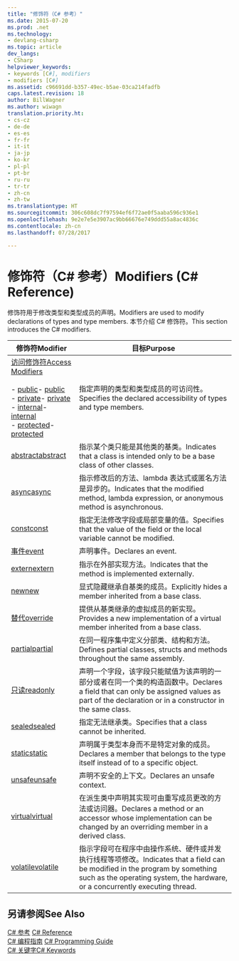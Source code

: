 ```yaml
---
title: "修饰符（C# 参考）"
ms.date: 2015-07-20
ms.prod: .net
ms.technology:
- devlang-csharp
ms.topic: article
dev_langs:
- CSharp
helpviewer_keywords:
- keywords [C#], modifiers
- modifiers [C#]
ms.assetid: c96691dd-b357-49ec-b5ae-03ca214fadfb
caps.latest.revision: 18
author: BillWagner
ms.author: wiwagn
translation.priority.ht:
- cs-cz
- de-de
- es-es
- fr-fr
- it-it
- ja-jp
- ko-kr
- pl-pl
- pt-br
- ru-ru
- tr-tr
- zh-cn
- zh-tw
ms.translationtype: HT
ms.sourcegitcommit: 306c608dc7f97594ef6f72ae0f5aaba596c936e1
ms.openlocfilehash: 9e2e7e5e3907ac9bb66676e749ddd55a8ac4836c
ms.contentlocale: zh-cn
ms.lasthandoff: 07/28/2017

---
```

# <a name="modifiers-c-reference"></a><span data-ttu-id="30b68-102">修饰符（C# 参考）</span><span class="sxs-lookup"><span data-stu-id="30b68-102">Modifiers (C# Reference)</span></span>
<span data-ttu-id="30b68-103">修饰符用于修改类型和类型成员的声明。</span><span class="sxs-lookup"><span data-stu-id="30b68-103">Modifiers are used to modify declarations of types and type members.</span></span> <span data-ttu-id="30b68-104">本节介绍 C# 修饰符。</span><span class="sxs-lookup"><span data-stu-id="30b68-104">This section introduces the C# modifiers.</span></span>  
  
|<span data-ttu-id="30b68-105">修饰符</span><span class="sxs-lookup"><span data-stu-id="30b68-105">Modifier</span></span>|<span data-ttu-id="30b68-106">目标</span><span class="sxs-lookup"><span data-stu-id="30b68-106">Purpose</span></span>|  
|--------------|-------------|  
|[<span data-ttu-id="30b68-107">访问修饰符</span><span class="sxs-lookup"><span data-stu-id="30b68-107">Access Modifiers</span></span>](../../../csharp/language-reference/keywords/access-modifiers.md)<br /><br /> <span data-ttu-id="30b68-108">-   [public](../../../csharp/language-reference/keywords/public.md)</span><span class="sxs-lookup"><span data-stu-id="30b68-108">-   [public](../../../csharp/language-reference/keywords/public.md)</span></span><br /><span data-ttu-id="30b68-109">-   [private](../../../csharp/language-reference/keywords/private.md)</span><span class="sxs-lookup"><span data-stu-id="30b68-109">-   [private](../../../csharp/language-reference/keywords/private.md)</span></span><br /><span data-ttu-id="30b68-110">-   [internal](../../../csharp/language-reference/keywords/internal.md)</span><span class="sxs-lookup"><span data-stu-id="30b68-110">-   [internal](../../../csharp/language-reference/keywords/internal.md)</span></span><br /><span data-ttu-id="30b68-111">-   [protected](../../../csharp/language-reference/keywords/protected.md)</span><span class="sxs-lookup"><span data-stu-id="30b68-111">-   [protected](../../../csharp/language-reference/keywords/protected.md)</span></span>|<span data-ttu-id="30b68-112">指定声明的类型和类型成员的可访问性。</span><span class="sxs-lookup"><span data-stu-id="30b68-112">Specifies the declared accessibility of types and type members.</span></span>|  
|[<span data-ttu-id="30b68-113">abstract</span><span class="sxs-lookup"><span data-stu-id="30b68-113">abstract</span></span>](../../../csharp/language-reference/keywords/abstract.md)|<span data-ttu-id="30b68-114">指示某个类只能是其他类的基类。</span><span class="sxs-lookup"><span data-stu-id="30b68-114">Indicates that a class is intended only to be a base class of other classes.</span></span>|  
|[<span data-ttu-id="30b68-115">async</span><span class="sxs-lookup"><span data-stu-id="30b68-115">async</span></span>](../../../csharp/language-reference/keywords/async.md)|<span data-ttu-id="30b68-116">指示修改后的方法、lambda 表达式或匿名方法是异步的。</span><span class="sxs-lookup"><span data-stu-id="30b68-116">Indicates that the modified method, lambda expression, or anonymous method is asynchronous.</span></span>|  
|[<span data-ttu-id="30b68-117">const</span><span class="sxs-lookup"><span data-stu-id="30b68-117">const</span></span>](../../../csharp/language-reference/keywords/const.md)|<span data-ttu-id="30b68-118">指定无法修改字段或局部变量的值。</span><span class="sxs-lookup"><span data-stu-id="30b68-118">Specifies that the value of the field or the local variable cannot be modified.</span></span>|  
|[<span data-ttu-id="30b68-119">事件</span><span class="sxs-lookup"><span data-stu-id="30b68-119">event</span></span>](../../../csharp/language-reference/keywords/event.md)|<span data-ttu-id="30b68-120">声明事件。</span><span class="sxs-lookup"><span data-stu-id="30b68-120">Declares an event.</span></span>|  
|[<span data-ttu-id="30b68-121">extern</span><span class="sxs-lookup"><span data-stu-id="30b68-121">extern</span></span>](../../../csharp/language-reference/keywords/extern.md)|<span data-ttu-id="30b68-122">指示在外部实现方法。</span><span class="sxs-lookup"><span data-stu-id="30b68-122">Indicates that the method is implemented externally.</span></span>|  
|[<span data-ttu-id="30b68-123">new</span><span class="sxs-lookup"><span data-stu-id="30b68-123">new</span></span>](../../../csharp/language-reference/keywords/new.md)|<span data-ttu-id="30b68-124">显式隐藏继承自基类的成员。</span><span class="sxs-lookup"><span data-stu-id="30b68-124">Explicitly hides a member inherited from a base class.</span></span>|  
|[<span data-ttu-id="30b68-125">替代</span><span class="sxs-lookup"><span data-stu-id="30b68-125">override</span></span>](../../../csharp/language-reference/keywords/override.md)|<span data-ttu-id="30b68-126">提供从基类继承的虚拟成员的新实现。</span><span class="sxs-lookup"><span data-stu-id="30b68-126">Provides a new implementation of a virtual member inherited from a base class.</span></span>|  
|[<span data-ttu-id="30b68-127">partial</span><span class="sxs-lookup"><span data-stu-id="30b68-127">partial</span></span>](../../../csharp/language-reference/keywords/partial-type.md)|<span data-ttu-id="30b68-128">在同一程序集中定义分部类、结构和方法。</span><span class="sxs-lookup"><span data-stu-id="30b68-128">Defines partial classes, structs and methods throughout the same assembly.</span></span>|  
|[<span data-ttu-id="30b68-129">只读</span><span class="sxs-lookup"><span data-stu-id="30b68-129">readonly</span></span>](../../../csharp/language-reference/keywords/readonly.md)|<span data-ttu-id="30b68-130">声明一个字段，该字段只能赋值为该声明的一部分或者在同一个类的构造函数中。</span><span class="sxs-lookup"><span data-stu-id="30b68-130">Declares a field that can only be assigned values as part of the declaration or in a constructor in the same class.</span></span>|  
|[<span data-ttu-id="30b68-131">sealed</span><span class="sxs-lookup"><span data-stu-id="30b68-131">sealed</span></span>](../../../csharp/language-reference/keywords/sealed.md)|<span data-ttu-id="30b68-132">指定无法继承类。</span><span class="sxs-lookup"><span data-stu-id="30b68-132">Specifies that a class cannot be inherited.</span></span>|  
|[<span data-ttu-id="30b68-133">static</span><span class="sxs-lookup"><span data-stu-id="30b68-133">static</span></span>](../../../csharp/language-reference/keywords/static.md)|<span data-ttu-id="30b68-134">声明属于类型本身而不是特定对象的成员。</span><span class="sxs-lookup"><span data-stu-id="30b68-134">Declares a member that belongs to the type itself instead of to a specific object.</span></span>|  
|[<span data-ttu-id="30b68-135">unsafe</span><span class="sxs-lookup"><span data-stu-id="30b68-135">unsafe</span></span>](../../../csharp/language-reference/keywords/unsafe.md)|<span data-ttu-id="30b68-136">声明不安全的上下文。</span><span class="sxs-lookup"><span data-stu-id="30b68-136">Declares an unsafe context.</span></span>|  
|[<span data-ttu-id="30b68-137">virtual</span><span class="sxs-lookup"><span data-stu-id="30b68-137">virtual</span></span>](../../../csharp/language-reference/keywords/virtual.md)|<span data-ttu-id="30b68-138">在派生类中声明其实现可由重写成员更改的方法或访问器。</span><span class="sxs-lookup"><span data-stu-id="30b68-138">Declares a method or an accessor whose implementation can be changed by an overriding member in a derived class.</span></span>|  
|[<span data-ttu-id="30b68-139">volatile</span><span class="sxs-lookup"><span data-stu-id="30b68-139">volatile</span></span>](../../../csharp/language-reference/keywords/volatile.md)|<span data-ttu-id="30b68-140">指示字段可在程序中由操作系统、硬件或并发执行线程等项修改。</span><span class="sxs-lookup"><span data-stu-id="30b68-140">Indicates that a field can be modified in the program by something such as the operating system, the hardware, or a concurrently executing thread.</span></span>|  
  
## <a name="see-also"></a><span data-ttu-id="30b68-141">另请参阅</span><span class="sxs-lookup"><span data-stu-id="30b68-141">See Also</span></span>  
 <span data-ttu-id="30b68-142">[C# 参考](../../../csharp/language-reference/index.md) </span><span class="sxs-lookup"><span data-stu-id="30b68-142">[C# Reference](../../../csharp/language-reference/index.md) </span></span>  
 <span data-ttu-id="30b68-143">[C# 编程指南](../../../csharp/programming-guide/index.md) </span><span class="sxs-lookup"><span data-stu-id="30b68-143">[C# Programming Guide](../../../csharp/programming-guide/index.md) </span></span>  
 [<span data-ttu-id="30b68-144">C# 关键字</span><span class="sxs-lookup"><span data-stu-id="30b68-144">C# Keywords</span></span>](../../../csharp/language-reference/keywords/index.md)

